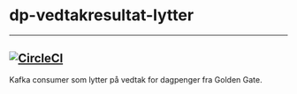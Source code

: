 # dp-vedtakresultat-lytter
---
[![CircleCI](https://circleci.com/gh/navikt/dp-vedtakresultat-lytter/tree/master.svg?style=svg)](https://circleci.com/gh/navikt/dp-vedtakresultat-lytter/tree/master)
---

Kafka consumer som lytter på vedtak for dagpenger fra Golden Gate.
